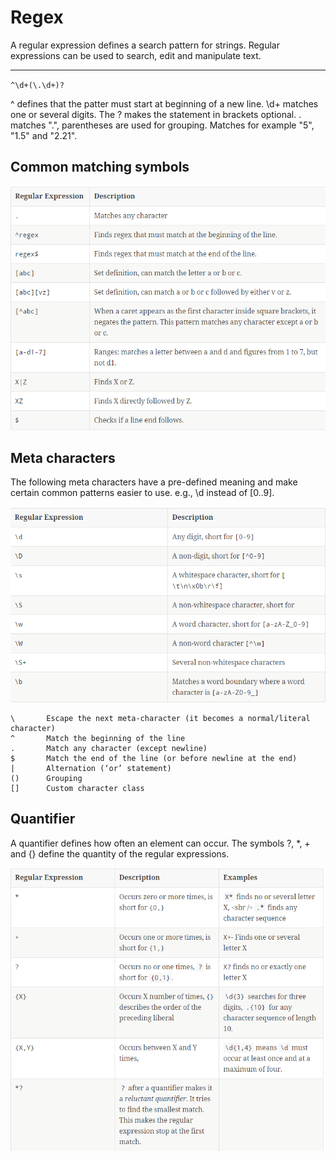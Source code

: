 # Regex

A regular expression defines a search pattern for strings. Regular expressions can be used to search, edit and manipulate text.

---

`^\d+(\.\d+)?`

^ defines that the patter must start at beginning of a new line. \d+ matches one or several digits. The ? makes the statement in brackets optional. \. matches ".", parentheses are used for grouping. Matches for example "5", "1.5" and "2.21".

##  Common matching symbols

![regex_basics](./_image/regex_basics.png)

## Meta characters

The following meta characters have a pre-defined meaning and make certain common patterns easier to use.  e.g., \d instead of [0..9].

![regex_meta_character](./_image/regex_meta_character.png)

```
\   	Escape the next meta-character (it becomes a normal/literal character)
^   	Match the beginning of the line
.   	Match any character (except newline)
$   	Match the end of the line (or before newline at the end)
|   	Alternation (‘or’ statement)
()  	Grouping
[]  	Custom character class
```

## Quantifier

A quantifier defines how often an element can occur. The symbols ?, *, + and {} define the quantity of the regular expressions.

![regex_quantifiers](./_image/regex_quantifiers.png)


